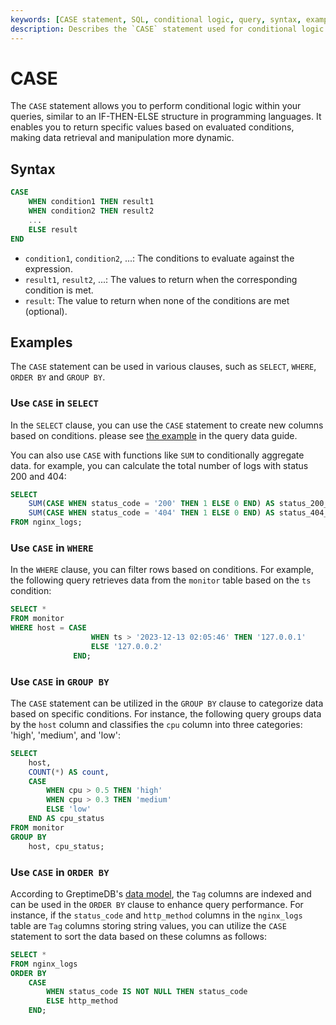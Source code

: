 ```yaml
---
keywords: [CASE statement, SQL, conditional logic, query, syntax, examples]
description: Describes the `CASE` statement used for conditional logic within queries, including syntax and examples for usage in `SELECT`, `WHERE`, `GROUP BY`, and `ORDER BY` clauses.
---
```


# CASE

The `CASE` statement allows you to perform conditional logic within your queries,
similar to an IF-THEN-ELSE structure in programming languages.
It enables you to return specific values based on evaluated conditions,
making data retrieval and manipulation more dynamic.

## Syntax

```sql
CASE
    WHEN condition1 THEN result1
    WHEN condition2 THEN result2
    ...
    ELSE result
END
```

- `condition1`, `condition2`, ...: The conditions to evaluate against the expression.
- `result1`, `result2`, ...: The values to return when the corresponding condition is met.
- `result`: The value to return when none of the conditions are met (optional).


## Examples

The `CASE` statement can be used in various clauses, such as `SELECT`, `WHERE`, `ORDER BY` and `GROUP BY`.

### Use `CASE` in `SELECT`

In the `SELECT` clause, you can use the `CASE` statement to create new columns based on conditions.
please see [the example](/user-guide/query-data/sql.md#case) in the query data guide.

You can also use `CASE` with functions like `SUM` to conditionally aggregate data.
for example, you can calculate the total number of logs with status 200 and 404:

```sql
SELECT
    SUM(CASE WHEN status_code = '200' THEN 1 ELSE 0 END) AS status_200_count,
    SUM(CASE WHEN status_code = '404' THEN 1 ELSE 0 END) AS status_404_count
FROM nginx_logs;
```

### Use `CASE` in `WHERE`

In the `WHERE` clause, you can filter rows based on conditions.
For example, the following query retrieves data from the `monitor` table based on the `ts` condition:

```sql
SELECT * 
FROM monitor 
WHERE host = CASE 
                  WHEN ts > '2023-12-13 02:05:46' THEN '127.0.0.1' 
                  ELSE '127.0.0.2' 
              END;
```

### Use `CASE` in `GROUP BY`

The `CASE` statement can be utilized in the `GROUP BY` clause to categorize data based on specific conditions. For instance, the following query groups data by the `host` column and classifies the `cpu` column into three categories: 'high', 'medium', and 'low':

```sql
SELECT
    host,
    COUNT(*) AS count,
    CASE
        WHEN cpu > 0.5 THEN 'high'
        WHEN cpu > 0.3 THEN 'medium'
        ELSE 'low'
    END AS cpu_status
FROM monitor
GROUP BY 
    host, cpu_status;
```

### Use `CASE` in `ORDER BY`

According to GreptimeDB's [data model](/user-guide/concepts/data-model.md),
the `Tag` columns are indexed and can be used in the `ORDER BY` clause to enhance query performance.
For instance, if the `status_code` and `http_method` columns in the `nginx_logs` table are `Tag` columns storing string values,
you can utilize the `CASE` statement to sort the data based on these columns as follows:

```sql
SELECT *
FROM nginx_logs
ORDER BY
    CASE
        WHEN status_code IS NOT NULL THEN status_code
        ELSE http_method
    END;
```

